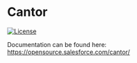# Cantor

[![License](https://img.shields.io/badge/License-BSD%203--Clause-blue.svg)](https://opensource.org/licenses/BSD-3-Clause)

Documentation can be found here: https://opensource.salesforce.com/cantor/
